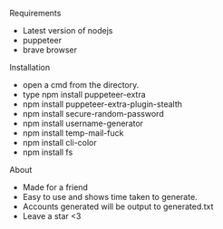 Requirements 
- Latest version of nodejs
- puppeteer
- brave browser

Installation
- open a cmd from the directory.
- type npm install puppeteer-extra
- npm install puppeteer-extra-plugin-stealth
- npm install secure-random-password
- npm install username-generator
- npm install temp-mail-fuck
- npm install cli-color
- npm install fs

About
- Made for a friend
- Easy to use and shows time taken to generate.
- Accounts generated will be output to generated.txt
- Leave a star <3
